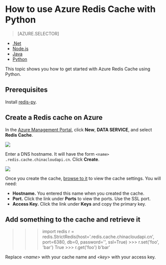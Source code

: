 <properties
	pageTitle="How to use Azure Redis Cache with Python | Azure"
	description="Get started with Azure Redis Cache using Python"
	services="redis-cache"
	documentationCenter=""
	authors="steved0x"
	manager="dwrede"
	editor="v-lincan"/>

<tags
	ms.service="cache"
	ms.date="12/03/2015"
	wacn.date=""/>

# How to use Azure Redis Cache with Python

> [AZURE.SELECTOR]
- [.Net](/documentation/articles/cache-dotnet-how-to-use-azure-redis-cache)
- [Node.js](/documentation/articles/cache-nodejs-get-started)
- [Java](/documentation/articles/cache-java-get-started)
- [Python](/documentation/articles/cache-python-get-started)

This topic shows you how to get started with Azure Redis Cache using Python.


## Prerequisites

Install [redis-py](https://github.com/andymccurdy/redis-py).


## Create a Redis cache on Azure

In the [Azure Management Portal](https://manage.windowsazure.cn/), click **New**, **DATA SERVICE**, and select **Redis Cache**.

  ![][1]

Enter a DNS hostname. It will have the form `<name>
  .redis.cache.chinacloudapi.cn`. Click **Create**.

  ![][2]

  Once you create the cache, [browse to it](/documentation/articles/cache-configure#configure-redis-cache-settings) to view the cache settings. You will need:

  - **Hostname.** You entered this name when you created the cache.
  - **Port.** Click the link under **Ports** to view the ports. Use the SSL port.
  - **Access Key.** Click the link under **Keys** and copy the primary key.

  ## Add something to the cache and retrieve it

  >>> import redis
  >>> r = redis.StrictRedis(host='<name>.redis.cache.chinacloudapi.cn',
          port=6380, db=0, password='<key>', ssl=True)
    >>> r.set('foo', 'bar')
    True
    >>> r.get('foo')
    b'bar'

Replace *&lt;name&gt;* with your cache name and *&lt;key&gt;* with your access key.


<!--Image references-->
[1]: ./media/cache-python-get-started/cache01.png
[2]: ./media/cache-python-get-started/cache02.png
